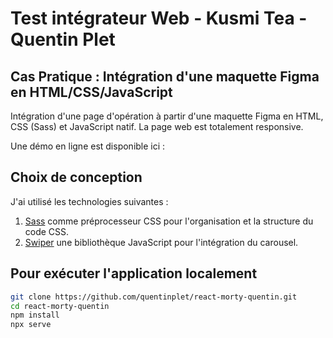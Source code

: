 # Test intégrateur Web - Kusmi Tea - Quentin Plet

## Cas Pratique : Intégration d'une maquette Figma en HTML/CSS/JavaScript

Intégration d'une page d'opération à partir d'une maquette Figma en HTML, CSS (Sass) et JavaScript natif.
La page web est totalement responsive.

Une démo en ligne est disponible ici :

## Choix de conception

J'ai utilisé les technologies suivantes :

1. [Sass](https://sass-lang.com/) comme préprocesseur CSS pour l'organisation et la structure du code CSS.
2. [Swiper](https://swiperjs.com/) une bibliothèque JavaScript pour l'intégration du carousel.

## Pour exécuter l'application localement

```bash
git clone https://github.com/quentinplet/react-morty-quentin.git
cd react-morty-quentin
npm install
npx serve
```
